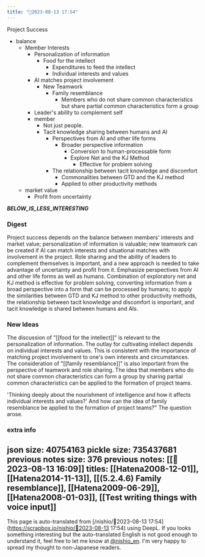 ```yaml
---
title: "🤖2023-08-13 17:54"
---
```


Project Success
- balance
    - Member Interests
        - Personalization of information
            - Food for the intellect
                - Expenditures to feed the intellect
                - Individual interests and values
        - AI matches project involvement
            - New Teamwork
                - Family resemblance
                    - Members who do not share common characteristics but share partial common characteristics form a group
        - Leader's ability to complement self
        - member
            - Not just people.
            - Tacit knowledge sharing between humans and AI
                - Perspectives from AI and other life forms
                    - Broader perspective information
                        - Conversion to human-processable form
                        - Explore Net and the KJ Method
                            - Effective for problem solving
                - The relationship between tacit knowledge and discomfort
                    - Commonalities between GTD and the KJ method
                    - Applied to other productivity methods
    - market value
        - Profit from uncertainty


___BELOW_IS_LESS_INTERESTING___
### Digest

Project success depends on the balance between members' interests and market value; personalization of information is valuable; new teamwork can be created if AI can match interests and situational matches with involvement in the project. Role sharing and the ability of leaders to complement themselves is important, and a new approach is needed to take advantage of uncertainty and profit from it. Emphasize perspectives from AI and other life forms as well as humans. Combination of exploratory net and KJ method is effective for problem solving, converting information from a broad perspective into a form that can be processed by humans; to apply the similarities between GTD and KJ method to other productivity methods, the relationship between tacit knowledge and discomfort is important, and tacit knowledge is shared between humans and AIs.

### New Ideas

The discussion of "[[food for the intellect]]" is relevant to the personalization of information. The outlay for cultivating intellect depends on individual interests and values. This is consistent with the importance of matching project involvement to one's own interests and circumstances. The consideration of "[[family resemblance]]" is also important from the perspective of teamwork and role sharing. The idea that members who do not share common characteristics can form a group by sharing partial common characteristics can be applied to the formation of project teams.

'Thinking deeply about the nourishment of intelligence and how it affects individual interests and values?' And how can the idea of family resemblance be applied to the formation of project teams?" The question arose.

### extra info
json size: 40754163
pickle size: 735437681
previous notes size: 376
previous notes: [[🤖2023-08-13 16:09]]
titles: [[Hatena2008-12-01]], [[Hatena2014-11-13]], [[(5.2.4.6) Family resemblance]], [[Hatena2009-06-29]], [[Hatena2008-01-03]],  [[Test writing things with voice input]]
---
This page is auto-translated from [/nishio/🤖2023-08-13 17:54](https://scrapbox.io/nishio/🤖2023-08-13 17:54) using DeepL. If you looks something interesting but the auto-translated English is not good enough to understand it, feel free to let me know at [@nishio_en](https://twitter.com/nishio_en). I'm very happy to spread my thought to non-Japanese readers.